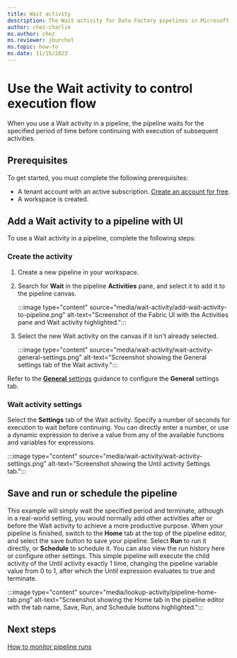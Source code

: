 ```yaml
---
title: Wait activity
description: The Wait activity for Data Factory pipelines in Microsoft Fabric waits a specified interval before continuing execution. 
author: chez-charlie
ms.author: chez
ms.reviewer: jburchel
ms.topic: how-to
ms.date: 11/15/2023
---
```


# Use the Wait activity to control execution flow

When you use a Wait activity in a pipeline, the pipeline waits for the specified period of time before continuing with execution of subsequent activities.

## Prerequisites

To get started, you must complete the following prerequisites:

- A tenant account with an active subscription. [Create an account for free](../get-started/fabric-trial.md).
- A workspace is created.

## Add a Wait activity to a pipeline with UI

To use a Wait activity in a pipeline, complete the following steps:

### Create the activity

1. Create a new pipeline in your workspace.
1. Search for **Wait** in the pipeline **Activities** pane, and select it to add it to the pipeline canvas.

   :::image type="content" source="media/wait-activity/add-wait-activity-to-pipeline.png" alt-text="Screenshot of the Fabric UI with the Activities pane and Wait activity highlighted.":::

1. Select the new Wait activity on the canvas if it isn't already selected.

   :::image type="content" source="media/wait-activity/wait-activity-general-settings.png" alt-text="Screenshot showing the General settings tab of the Wait activity.":::

Refer to the [**General** settings](activity-overview.md#general-settings) guidance to configure the **General** settings tab.

### Wait activity settings

Select the **Settings** tab of the Wait activity. Specify a number of seconds for execution to wait before continuing. You can directly enter a number, or use a dynamic expression to derive a value from any of the available functions and variables for expressions.

:::image type="content" source="media/wait-activity/wait-activity-settings.png" alt-text="Screenshot showing the Until activity Settings tab.":::

## Save and run or schedule the pipeline

This example will simply wait the specified period and terminate, although in a real-world setting, you would normally add other activities after or before the Wait activity to achieve a more productive purpose. When your pipeline is finished, switch to the **Home** tab at the top of the pipeline editor, and select the save button to save your pipeline. Select **Run** to run it directly, or **Schedule** to schedule it. You can also view the run history here or configure other settings. This simple pipeline will execute the child activity of the Until activity exactly 1 time, changing the pipeline variable value from 0 to 1, after which the Until expression evaluates to true and terminate.

:::image type="content" source="media/lookup-activity/pipeline-home-tab.png" alt-text="Screenshot showing the Home tab in the pipeline editor with the tab name, Save, Run, and Schedule buttons highlighted.":::

## Next steps

[How to monitor pipeline runs](monitor-pipeline-runs.md)
